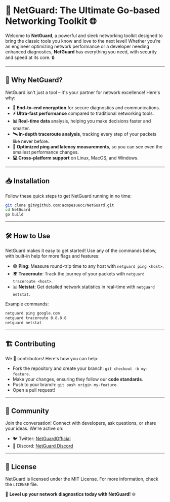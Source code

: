 
# 🚀 NetGuard: The Ultimate Go-based Networking Toolkit 🌐

Welcome to **NetGuard**, a powerful and sleek networking toolkit designed to bring the classic tools you know and love to the next level! Whether you're an engineer optimizing network performance or a developer needing enhanced diagnostics, **NetGuard** has everything you need, with security and speed at its core. 🔒

---

## 🌟 **Why NetGuard?**
NetGuard isn't just a tool – it's your partner for network excellence! Here's why:
- **🔐 End-to-end encryption** for secure diagnostics and communications.
- **⚡ Ultra-fast performance** compared to traditional networking tools.
- **📊 Real-time data** analysis, helping you make decisions faster and smarter.
- **🛰️ In-depth traceroute analysis**, tracking every step of your packets like never before.
- **📡 Optimized ping and latency measurements**, so you can see even the smallest performance changes.
- **💻 Cross-platform support** on Linux, MacOS, and Windows.

---

## 📥 **Installation**
Follow these quick steps to get NetGuard running in no time:
```bash
git clone git@github.com:acmpesuecc/NetGuard.git
cd NetGuard
go build
```

---

## 🛠️ **How to Use**
NetGuard makes it easy to get started! Use any of the commands below, with built-in help for more flags and features:
- 🟢 **Ping**: Measure round-trip time to any host with `netguard ping <host>`.
- 🌍 **Traceroute**: Track the journey of your packets with `netguard traceroute <host>`.
- 📊 **Netstat**: Get detailed network statistics in real-time with `netguard netstat`.

Example commands:
```bash
netguard ping google.com
netguard traceroute 8.8.8.8
netguard netstat
```

---

## 🏗️ **Contributing**
We 💖 contributors! Here's how you can help:
- Fork the repository and create your branch: `git checkout -b my-feature`.
- Make your changes, ensuring they follow our **code standards**.
- Push to your branch: `git push origin my-feature`.
- Open a pull request!

---

## 🤝 **Community**
Join the conversation! Connect with developers, ask questions, or share your ideas. We're active on:
- 🐦 Twitter: [NetGuardOfficial](https://twitter.com/NetGuardOfficial)
- 💬 Discord: [NetGuard Discord](https://discord.gg/netguard)

---

## 📜 **License**
NetGuard is licensed under the MIT License. For more information, check the `LICENSE` file.

🚀 **Level up your network diagnostics today with NetGuard!** 🌐
